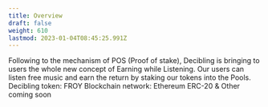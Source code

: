 ```yaml
---
title: Overview
draft: false
weight: 610
lastmod: 2023-01-04T08:45:25.991Z
---
```

Following to the mechanism of POS (Proof of stake), Decibling is bringing to users the whole new concept of Earning while Listening.
Our users can listen free music and earn the return by staking our tokens into the Pools.
Decibling token:	FROY
Blockchain network:	Ethereum ERC-20 & Other coming soon
